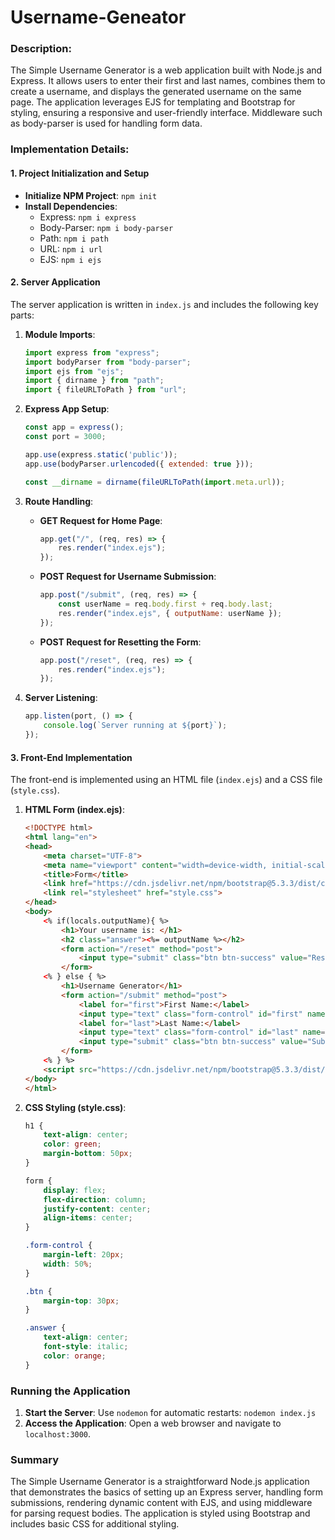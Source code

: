 # Username-Geneator

### Description:
The Simple Username Generator is a web application built with Node.js and Express. It allows users to enter their first and last names, combines them to create a username, and displays the generated username on the same page. The application leverages EJS for templating and Bootstrap for styling, ensuring a responsive and user-friendly interface. Middleware such as body-parser is used for handling form data.

### Implementation Details:

#### 1. Project Initialization and Setup
- **Initialize NPM Project**: `npm init`
- **Install Dependencies**:
  - Express: `npm i express`
  - Body-Parser: `npm i body-parser`
  - Path: `npm i path`
  - URL: `npm i url`
  - EJS: `npm i ejs`

#### 2. Server Application
The server application is written in `index.js` and includes the following key parts:

1. **Module Imports**:
   ```javascript
   import express from "express";
   import bodyParser from "body-parser";
   import ejs from "ejs";
   import { dirname } from "path";
   import { fileURLToPath } from "url";
   ```

2. **Express App Setup**:
   ```javascript
   const app = express();
   const port = 3000;

   app.use(express.static('public'));
   app.use(bodyParser.urlencoded({ extended: true }));

   const __dirname = dirname(fileURLToPath(import.meta.url));
   ```

3. **Route Handling**:
   - **GET Request for Home Page**:
     ```javascript
     app.get("/", (req, res) => {
         res.render("index.ejs");
     });
     ```

   - **POST Request for Username Submission**:
     ```javascript
     app.post("/submit", (req, res) => {
         const userName = req.body.first + req.body.last;
         res.render("index.ejs", { outputName: userName });
     });
     ```

   - **POST Request for Resetting the Form**:
     ```javascript
     app.post("/reset", (req, res) => {
         res.render("index.ejs");
     });
     ```

4. **Server Listening**:
   ```javascript
   app.listen(port, () => {
       console.log(`Server running at ${port}`);
   });
   ```

#### 3. Front-End Implementation
The front-end is implemented using an HTML file (`index.ejs`) and a CSS file (`style.css`).

1. **HTML Form (index.ejs)**:
   ```html
   <!DOCTYPE html>
   <html lang="en">
   <head>
       <meta charset="UTF-8">
       <meta name="viewport" content="width=device-width, initial-scale=1.0">
       <title>Form</title>
       <link href="https://cdn.jsdelivr.net/npm/bootstrap@5.3.3/dist/css/bootstrap.min.css" rel="stylesheet">
       <link rel="stylesheet" href="style.css">
   </head>
   <body>
       <% if(locals.outputName){ %>
           <h1>Your username is: </h1>
           <h2 class="answer"><%= outputName %></h2>
           <form action="/reset" method="post">
               <input type="submit" class="btn btn-success" value="Reset">
           </form>
       <% } else { %>
           <h1>Username Generator</h1>
           <form action="/submit" method="post">
               <label for="first">First Name:</label>
               <input type="text" class="form-control" id="first" name="first" required>
               <label for="last">Last Name:</label>
               <input type="text" class="form-control" id="last" name="last" required>
               <input type="submit" class="btn btn-success" value="Submit">
           </form>
       <% } %>
       <script src="https://cdn.jsdelivr.net/npm/bootstrap@5.3.3/dist/js/bootstrap.bundle.min.js"></script>
   </body>
   </html>
   ```

2. **CSS Styling (style.css)**:
   ```css
   h1 {
       text-align: center;
       color: green;
       margin-bottom: 50px;
   }

   form {
       display: flex;
       flex-direction: column;
       justify-content: center;
       align-items: center;
   }

   .form-control {
       margin-left: 20px;
       width: 50%;
   }

   .btn {
       margin-top: 30px;
   }

   .answer {
       text-align: center;
       font-style: italic;
       color: orange;
   }
   ```

### Running the Application
1. **Start the Server**: Use `nodemon` for automatic restarts: `nodemon index.js`
2. **Access the Application**: Open a web browser and navigate to `localhost:3000`.

### Summary
The Simple Username Generator is a straightforward Node.js application that demonstrates the basics of setting up an Express server, handling form submissions, rendering dynamic content with EJS, and using middleware for parsing request bodies. The application is styled using Bootstrap and includes basic CSS for additional styling.
